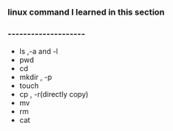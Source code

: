 ### linux command I learned in this section
### --------------------
* ls ,-a and -l
* pwd 
* cd 
* mkdir , -p
* touch 
* cp , -r(directly copy)
* mv 
* rm 
* cat 
